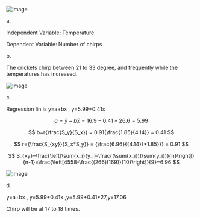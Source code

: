 
![image](https://github.com/user-attachments/assets/dfe1de65-3102-4768-b692-fbc574890239)

 
a.

Independent Variable: Temperature 

Dependent Variable: Number of chirps


b. 


The crickets chirp between 21 to 33 degree, and frequently while the temperatures has increased. 

 ![image](https://github.com/user-attachments/assets/b5d99e3e-cdf5-450b-898c-b0515967b170)


c. 

Regression lin is y=a+bx , y=5.99+0.41x

$$
a=\bar{y}-{b\bar{x}} =16.9-0.41*26.6 = 5.99
$$

$$
b=r{\frac{S_y}{S_x}} = 0.91{\frac{1.85}{4.14}} = 0.41
$$ 

$$
r={\frac{S_{xy}}{S_x*S_y}} = {\frac{6.96}{{4.14}{*1.85}}} = 0.91
$$

$$
S_{xy}=\frac{\left[\sum{x_i}{y_i}-\frac{(\sum{x_i})(\sum{y_i})}{n}\right]}{n-1}=\frac{\left[4558-\frac{(266)(169)}{10}\right]}{9}=6.96
$$

![image](https://github.com/user-attachments/assets/fd3c8396-63a6-4d9c-9a1a-c525850a670c)

d.

y=a+bx , y=5.99+0.41x ,y=5.99+0.41*27,y=17.06

Chirp will be at 17 to 18 times.


